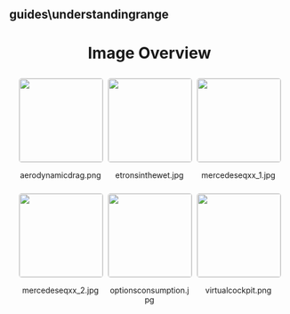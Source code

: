 ## guides\understandingrange


<style>
    .image-gallery {
        display: flex;
        flex-wrap: wrap;
        gap: 10px;
        justify-content: center;
        padding: 10px;
    }
    .image-gallery img {
        width: 150px;
        height: auto;
        border: 1px solid #ddd;
        border-radius: 5px;
    }
    .image-gallery div {
        flex: 1 1 calc(33.333% - 20px); /* Three images per row on large screens */
        max-width: 150px;
        text-align: center;
    }
    @media (max-width: 768px) {
        .image-gallery div {
            flex: 1 1 calc(50% - 20px); /* Two images per row on medium screens */
        }
    }
    @media (max-width: 480px) {
        .image-gallery div {
            flex: 1 1 100%; /* One image per row on small screens */
        }
    }
</style>
<h1 style ="text-align: center;"> Image Overview </h1> <div class="image-gallery">
<div>
<img src="https://media.evkx.net/multimedia/guides/understandingrange/aerodynamicdrag_st.png">
<p>aerodynamicdrag.png</p>
</div>
<div>
<img src="https://media.evkx.net/multimedia/guides/understandingrange/etronsinthewet_st.jpg">
<p>etronsinthewet.jpg</p>
</div>
<div>
<img src="https://media.evkx.net/multimedia/guides/understandingrange/mercedeseqxx_1_st.jpg">
<p>mercedeseqxx_1.jpg</p>
</div>
<div>
<img src="https://media.evkx.net/multimedia/guides/understandingrange/mercedeseqxx_2_st.jpg">
<p>mercedeseqxx_2.jpg</p>
</div>
<div>
<img src="https://media.evkx.net/multimedia/guides/understandingrange/optionsconsumption_st.jpg">
<p>optionsconsumption.jpg</p>
</div>
<div>
<img src="https://media.evkx.net/multimedia/guides/understandingrange/virtualcockpit_st.png">
<p>virtualcockpit.png</p>
</div>
</div>
